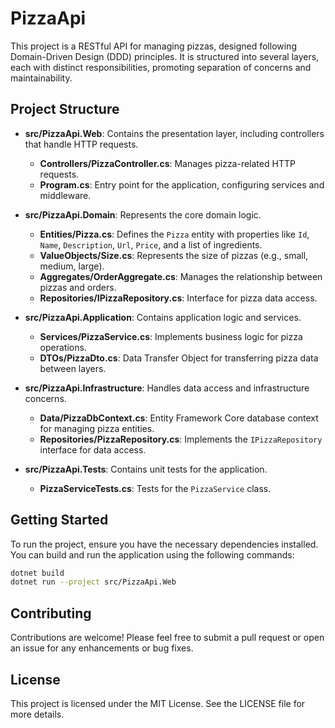 # PizzaApi

This project is a RESTful API for managing pizzas, designed following Domain-Driven Design (DDD) principles. It is structured into several layers, each with distinct responsibilities, promoting separation of concerns and maintainability.

## Project Structure

- **src/PizzaApi.Web**: Contains the presentation layer, including controllers that handle HTTP requests.
  - **Controllers/PizzaController.cs**: Manages pizza-related HTTP requests.
  - **Program.cs**: Entry point for the application, configuring services and middleware.

- **src/PizzaApi.Domain**: Represents the core domain logic.
  - **Entities/Pizza.cs**: Defines the `Pizza` entity with properties like `Id`, `Name`, `Description`, `Url`, `Price`, and a list of ingredients.
  - **ValueObjects/Size.cs**: Represents the size of pizzas (e.g., small, medium, large).
  - **Aggregates/OrderAggregate.cs**: Manages the relationship between pizzas and orders.
  - **Repositories/IPizzaRepository.cs**: Interface for pizza data access.

- **src/PizzaApi.Application**: Contains application logic and services.
  - **Services/PizzaService.cs**: Implements business logic for pizza operations.
  - **DTOs/PizzaDto.cs**: Data Transfer Object for transferring pizza data between layers.

- **src/PizzaApi.Infrastructure**: Handles data access and infrastructure concerns.
  - **Data/PizzaDbContext.cs**: Entity Framework Core database context for managing pizza entities.
  - **Repositories/PizzaRepository.cs**: Implements the `IPizzaRepository` interface for data access.

- **src/PizzaApi.Tests**: Contains unit tests for the application.
  - **PizzaServiceTests.cs**: Tests for the `PizzaService` class.

## Getting Started

To run the project, ensure you have the necessary dependencies installed. You can build and run the application using the following commands:

```bash
dotnet build
dotnet run --project src/PizzaApi.Web
```

## Contributing

Contributions are welcome! Please feel free to submit a pull request or open an issue for any enhancements or bug fixes.

## License

This project is licensed under the MIT License. See the LICENSE file for more details.